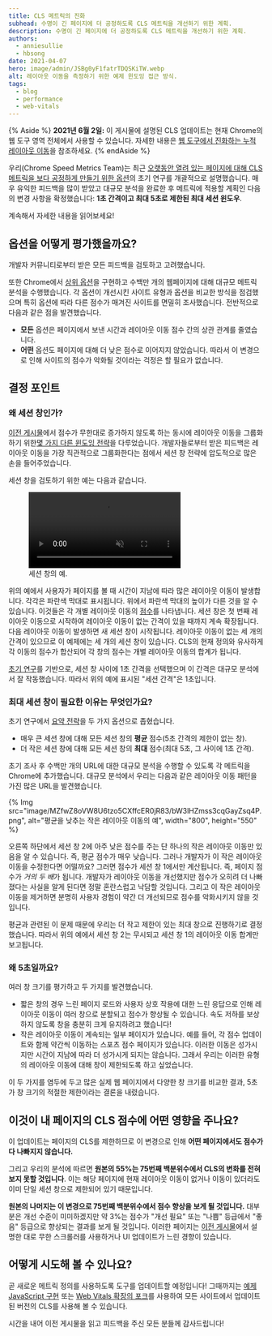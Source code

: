 ```yaml
---
title: CLS 메트릭의 진화
subhead: 수명이 긴 페이지에 더 공정하도록 CLS 메트릭을 개선하기 위한 계획.
description: 수명이 긴 페이지에 더 공정하도록 CLS 메트릭을 개선하기 위한 계획.
authors:
  - anniesullie
  - hbsong
date: 2021-04-07
hero: image/admin/JSBg0yF1fatrTDQSKiTW.webp
alt: 레이아웃 이동을 측정하기 위한 예제 윈도잉 접근 방식.
tags:
  - blog
  - performance
  - web-vitals
---
```


{% Aside %} **2021년 6월 2일:** 이 게시물에 설명된 CLS 업데이트는 현재 Chrome의 웹 도구 영역 전체에서 사용할 수 있습니다. 자세한 내용은 [웹 도구에서 진화하는 누적 레이아웃 이동](/cls-web-tooling/)을 참조하세요. {% endAside %}

우리(Chrome Speed Metrics Team)는 최근 [오랫동안 열려 있는 페이지에 대해 CLS 메트릭을 보다 공정하게 만들기 위한 옵션](/better-layout-shift-metric/)의 초기 연구를 개괄적으로 설명했습니다. 매우 유익한 피드백을 많이 받았고 대규모 분석을 완료한 후 메트릭에 적용할 계획인 다음의 변경 사항을 확정했습니다: **1초 간격이고 최대 5초로 제한된 최대 세션 윈도우**.

계속해서 자세한 내용을 읽어보세요!

## 옵션을 어떻게 평가했을까요?

개발자 커뮤니티로부터 받은 모든 피드백을 검토하고 고려했습니다.

또한 Chrome에서 [상위 옵션](/better-layout-shift-metric/#best-strategies)을 구현하고 수백만 개의 웹페이지에 대해 대규모 메트릭 분석을 수행했습니다. 각 옵션이 개선시킨 사이트 유형과 옵션을 비교한 방식을 점검했으며 특히 옵션에 따라 다른 점수가 매겨진 사이트를 면밀히 조사했습니다. 전반적으로 다음과 같은 점을 발견했습니다.

- **모든** 옵션은 페이지에서 보낸 시간과 레이아웃 이동 점수 간의 상관 관계를 줄였습니다.
- **어떤** 옵션도 페이지에 대해 더 낮은 점수로 이어지지 않았습니다. 따라서 이 변경으로 인해 사이트의 점수가 악화될 것이라는 걱정은 할 필요가 없습니다.

## 결정 포인트

### 왜 세션 창인가?

[이전 게시물](/better-layout-shift-metric/)에서 점수가 무한대로 증가하지 않도록 하는 동시에 레이아웃 이동을 그룹화하기 위한[몇 가지 다른 윈도잉 전략](/better-layout-shift-metric/#windowing-strategies)을 다루었습니다. 개발자들로부터 받은 피드백은 레이아웃 이동을 가장 직관적으로 그룹화한다는 점에서 세션 창 전략에 압도적으로 많은 손을 들어주었습니다.

세션 창을 검토하기 위한 예는 다음과 같습니다.

<figure>
  <video controls autoplay loop muted>
    <source src="https://storage.googleapis.com/web-dev-assets/better-layout-shift-metric/session-window.webm" type="video/webm">
    <source src="https://storage.googleapis.com/web-dev-assets/better-layout-shift-metric/session-window.mp4" type="video/mp4">
  </source></source></video>
  <figcaption>세션 창의 예.</figcaption></figure>

위의 예에서 사용자가 페이지를 볼 때 시간이 지남에 따라 많은 레이아웃 이동이 발생합니다. 각각은 파란색 막대로 표시됩니다. 위에서 파란색 막대의 높이가 다른 것을 알 수 있습니다. 이것들은 각 개별 레이아웃 이동의 [점수](/cls/#layout-shift-score)를 나타냅니다. 세션 창은 첫 번째 레이아웃 이동으로 시작하여 레이아웃 이동이 없는 간격이 있을 때까지 계속 확장됩니다. 다음 레이아웃 이동이 발생하면 새 세션 창이 시작됩니다. 레이아웃 이동이 없는 세 개의 간격이 있으므로 이 예제에는 세 개의 세션 창이 있습니다. CLS의 현재 정의와 유사하게 각 이동의 점수가 합산되어 각 창의 점수는 개별 레이아웃 이동의 합계가 됩니다.

[초기 연구](/better-layout-shift-metric/#best-strategies)를 기반으로, 세션 창 사이에 1초 간격을 선택했으며 이 간격은 대규모 분석에서 잘 작동했습니다. 따라서 위의 예에 표시된 "세션 간격"은 1초입니다.

### 최대 세션 창이 필요한 이유는 무엇인가요?

초기 연구에서 [요약 전략](/better-layout-shift-metric/#summarization)을 두 가지 옵션으로 좁혔습니다.

- 매우 큰 세션 창에 대해 모든 세션 창의 **평균** 점수(5초 간격의 제한이 없는 창).
- 더 작은 세션 창에 대해 모든 세션 창의 **최대** 점수(최대 5초, 그 사이에 1초 간격).

초기 조사 후 수백만 개의 URL에 대한 대규모 분석을 수행할 수 있도록 각 메트릭을 Chrome에 추가했습니다. 대규모 분석에서 우리는 다음과 같은 레이아웃 이동 패턴을 가진 많은 URL을 발견했습니다.

{% Img src="image/MZfwZ8oVW8U6tzo5CXffcER0jR83/bW3lHZmss3cqGayZsq4P.png", alt="평균을 낮추는 작은 레이아웃 이동의 예", width="800", height="550" %}

오른쪽 하단에서 세션 창 2에 아주 낮은 점수를 주는 단 하나의 작은 레이아웃 이동만 있음을 알 수 있습니다. 즉, 평균 점수가 매우 낮습니다. 그러나 개발자가 이 작은 레이아웃 이동을 수정한다면 어떨까요? 그러면 점수가 세션 창 1에서만 계산됩니다. 즉, 페이지 점수가 *거의 두 배*가 됩니다. 개발자가 레이아웃 이동을 개선했지만 점수가 오히려 더 나빠졌다는 사실을 알게 된다면 정말 혼란스럽고 낙담할 것입니다. 그리고 이 작은 레이아웃 이동을 제거하면 분명히 사용자 경험이 약간 더 개선되므로 점수를 악화시키지 않을 것입니다.

평균과 관련된 이 문제 때문에 우리는 더 작고 제한이 있는 최대 창으로 진행하기로 결정했습니다. 따라서 위의 예에서 세션 창 2는 무시되고 세션 창 1의 레이아웃 이동 합계만 보고됩니다.

### 왜 5초일까요?

여러 창 크기를 평가하고 두 가지를 발견했습니다.

- 짧은 창의 경우 느린 페이지 로드와 사용자 상호 작용에 대한 느린 응답으로 인해 레이아웃 이동이 여러 창으로 분할되고 점수가 향상될 수 있습니다. 속도 저하를 보상하지 않도록 창을 충분히 크게 유지하려고 했습니다!
- 작은 레이아웃 이동이 계속되는 일부 페이지가 있습니다. 예를 들어, 각 점수 업데이트와 함께 약간씩 이동하는 스포츠 점수 페이지가 있습니다. 이러한 이동은 성가시지만 시간이 지남에 따라 더 성가시게 되지는 않습니다. 그래서 우리는 이러한 유형의 레이아웃 이동에 대해 창이 제한되도록 하고 싶었습니다.

이 두 가지를 염두에 두고 많은 실제 웹 페이지에서 다양한 창 크기를 비교한 결과, 5초가 창 크기의 적절한 제한이라는 결론을 내렸습니다.

## 이것이 내 페이지의 CLS 점수에 어떤 영향을 주나요?

이 업데이트는 페이지의 CLS를 제한하므로 이 변경으로 인해 **어떤 페이지에서도 점수가 다 나빠지지 않습니다.**

그리고 우리의 분석에 따르면 **원본의 55%는 75번째 백분위수에서 CLS의 변화를 전혀 보지 못할 것입니다**. 이는 해당 페이지에 현재 레이아웃 이동이 없거나 이동이 있더라도 이미 단일 세션 창으로 제한되어 있기 때문입니다.

**원본의 나머지는 이 변경으로 75번째 백분위수에서 점수 향상을 보게 될 것입니다.** 대부분은 개선 수준이 미미하겠지만 약 3%는 점수가 "개선 필요" 또는 "나쁨" 등급에서 "좋음" 등급으로 향상되는 결과를 보게 될 것입니다. 이러한 페이지는 [이전 게시물](/better-layout-shift-metric/)에서 설명한 대로 무한 스크롤러를 사용하거나 UI 업데이트가 느린 경향이 있습니다.

## 어떻게 시도해 볼 수 있나요?

곧 새로운 메트릭 정의를 사용하도록 도구를 업데이트할 예정입니다! 그때까지는 [예제 JavaScript 구현](https://github.com/mmocny/web-vitals/wiki/Snippets-for-LSN-using-PerformanceObserver) 또는 [Web Vitals 확장의 포크](https://github.com/mmocny/web-vitals-extension/tree/experimental-ls)를 사용하여 모든 사이트에서 업데이트된 버전의 CLS를 사용해 볼 수 있습니다.

시간을 내어 이전 게시물을 읽고 피드백을 주신 모든 분들께 감사드립니다!
